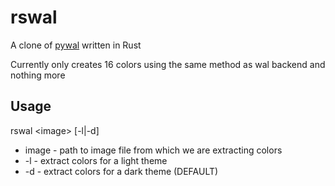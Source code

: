 # rswal
A clone of [pywal](https://github.com/dylanaraps/pywal/) written in Rust

Currently only creates 16 colors using the same method as wal backend and nothing more

## Usage

rswal \<image\> [-l|-d]

* image - path to image file from which we are extracting colors
* -l - extract colors for a light theme
* -d - extract colors for a dark theme (DEFAULT)
